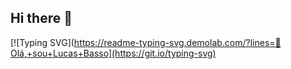 ## Hi there 👋
[![Typing SVG](https://readme-typing-svg.demolab.com/?lines=👋Olá,+sou+Lucas+Basso](https://git.io/typing-svg)
<!--
**lucaselanobasso/lucaselanobasso** is a ✨ _special_ ✨ repository because its `README.md` (this file) appears on your GitHub profile.

Here are some ideas to get you started:

- 🔭 I’m currently working on ...
- 🌱 I’m currently learning ...
- 👯 I’m looking to collaborate on ...
- 🤔 I’m looking for help with ...
- 💬 Ask me about ...
- 📫 How to reach me: ...
- 😄 Pronouns: ...
- ⚡ Fun fact: ...
-->
